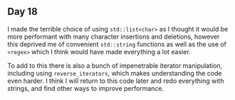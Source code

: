 ## Day 18

I made the terrible choice of using `std::list<char>` as I thought it would be more performant with many character insertions and deletions, however this deprived me of convenient `std::string` functions as well as the use of `<regex>` which I think would have made everything a lot easier.

To add to this there is also a bunch of impenetrable iterator manipulation, including using `reverse_iterators`, which makes understanding the code even harder. I think I will return to this code later and redo everything with strings, and find other ways to improve performance.